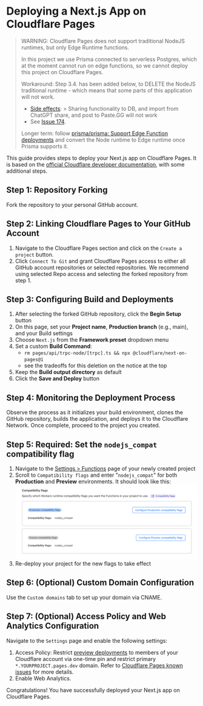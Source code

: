 # Deploying a Next.js App on Cloudflare Pages

> WARNING: Cloudflare Pages does not support traditional NodeJS runtimes, but only Edge Runtime functions.
>
> In this project we use Prisma connected to serverless Postgres, which at the moment cannot run on
> edge functions, so we cannot deploy this project on Cloudflare Pages.
>
> Workaround: Step 3.4. has been added below, to DELETE the NodeJS traditional runtime - which means that some
> parts of this application will not work.
>  - [Side effects](https://github.com/enricoros/big-agi/blob/main/src/apps/chat/trade/server/trade.router.ts#L19):
     > Sharing functionality to DB, and import from ChatGPT share, and post to Paste.GG will not work
>  - See [Issue 174](https://github.com/enricoros/big-agi/issues/174).
>
> Longer term: follow [prisma/prisma: Support Edge Function deployments](https://github.com/prisma/prisma/issues/21394)
> and convert the Node runtime to Edge runtime once Prisma supports it.

This guide provides steps to deploy your Next.js app on Cloudflare Pages.
It is based on the [official Cloudflare developer documentation](https://developers.cloudflare.com/pages/framework-guides/deploy-a-nextjs-site/),
with some additional steps.

## Step 1: Repository Forking

Fork the repository to your personal GitHub account.

## Step 2: Linking Cloudflare Pages to Your GitHub Account

1. Navigate to the Cloudflare Pages section and click on the `Create a project` button.
2. Click `Connect To Git` and grant Cloudflare Pages access to either all GitHub account repositories or selected repositories.
   We recommend using selected Repo access and selecting the forked repository from step 1.

## Step 3: Configuring Build and Deployments

1. After selecting the forked GitHub repository, click the **Begin Setup** button
2. On this page, set your **Project name**, **Production branch** (e.g., main), and your Build settings
3. Choose `Next.js` from the **Framework preset** dropdown menu
4. Set a custom **Build Command**:
    - `rm pages/api/trpc-node/[trpc].ts && npx @cloudflare/next-on-pages@1`
    - see the tradeoffs for this deletion on the notice at the top
5. Keep the **Build output directory** as default
6. Click the **Save and Deploy** button

## Step 4: Monitoring the Deployment Process

Observe the process as it initializes your build environment, clones the GitHub repository, builds the application, and deploys it
to the Cloudflare Network. Once complete, proceed to the project you created.

## Step 5: Required: Set the `nodejs_compat` compatibility flag

1. Navigate to the [Settings > Functions](https://dash.cloudflare.com/?to=/:account/pages/view/:pages-project/settings/functions) page of your newly created project
2. Scroll to `Compatibility flags` and enter "`nodejs_compat`" for both **Production** and **Preview** environments.
   It should look like this: ![](pixels/config-deploy-cloudflare-compat2.png)
3. Re-deploy your project for the new flags to take effect

## Step 6: (Optional) Custom Domain Configuration

Use the `Custom domains` tab to set up your domain via CNAME.

## Step 7: (Optional) Access Policy and Web Analytics Configuration

Navigate to the `Settings` page and enable the following settings:

1. Access Policy: Restrict [preview deployments](https://developers.cloudflare.com/pages/platform/preview-deployments/)
   to members of your Cloudflare account via one-time pin and restrict primary `*.YOURPROJECT.pages.dev` domain.
   Refer to [Cloudflare Pages known issues](https://developers.cloudflare.com/pages/platform/known-issues/#enabling-access-on-your-pagesdev-domain)
   for more details.
2. Enable Web Analytics.

Congratulations! You have successfully deployed your Next.js app on Cloudflare Pages.
